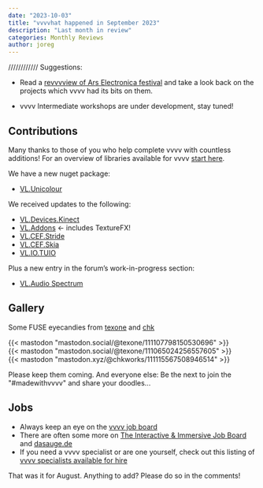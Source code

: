 ```yaml
---
date: "2023-10-03"
title: "vvvvhat happened in September 2023"
description: "Last month in review"
categories: Monthly Reviews
author: joreg
---
```


////////////
Suggestions:

- Read a [revvvview of Ars Electronica festival](https://visualprogramming.net/blog/2023/a-revvvview-of-ars-electronica-2023/) and take a look back on the projects which vvvv had its bits on them.

- vvvv Intermediate workshops are under development, stay tuned!


## Contributions
Many thanks to those of you who help complete vvvv with countless additions! For an overview of libraries available for vvvv [start here](https://thegraybook.vvvv.org/reference/libraries/overview.html).

We have a new nuget package:
- [VL.Unicolour ](https://discourse.vvvv.org/t/VL.Unicolour)

We received updates to the following:
- [VL.Devices.Kinect](https://www.nuget.org/packages/VL.Devices.Kinect)
- [VL.Addons](https://www.nuget.org/packages/VL.Addons) <- includes TextureFX!
- [VL.CEF.Stride](https://www.nuget.org/packages/VL.CEF.Stride)
- [VL.CEF.Skia](https://www.nuget.org/packages/VL.CEF.Skia)
- [VL.IO.TUIO](https://www.nuget.org/packages/VL.IO.TUIO)

Plus a new entry in the forum’s work-in-progress section:
- [VL.Audio Spectrum](https://discourse.vvvv.org/t/vl-audio-spectrum/21897)


## Gallery

Some FUSE eyecandies from [texone](https://mastodon.social/@texone) and [chk](https://vis.social/@chkworks@mastodon.xyz)

{{< mastodon "mastodon.social/@texone/111107798150530696" >}}  
{{< mastodon "mastodon.social/@texone/111065024256557605" >}}  
{{< mastodon "mastodon.xyz/@chkworks/111115567508946514" >}}  



Please keep them coming. And everyone else: Be the next to join the "#madewithvvvv" and share your doodles...

## Jobs
- Always keep an eye on the [vvvv job board](https://discourse.vvvv.org/c/jobs)
- There are often some more on [The Interactive & Immersive Job Board](https://jobs.interactiveimmersive.io/?s=vvvv&post_type=job_listing&orderby=date) and [dasauge.de](https://dasauge.de/sta/Vvvv/)
- If you need a vvvv specialist or are one yourself, check out this listing of [vvvv specialists available for hire](https://vvvv.org/documentation/vvvv-specialists-available-for-hire)

That was it for August. Anything to add? Please do so in the comments!